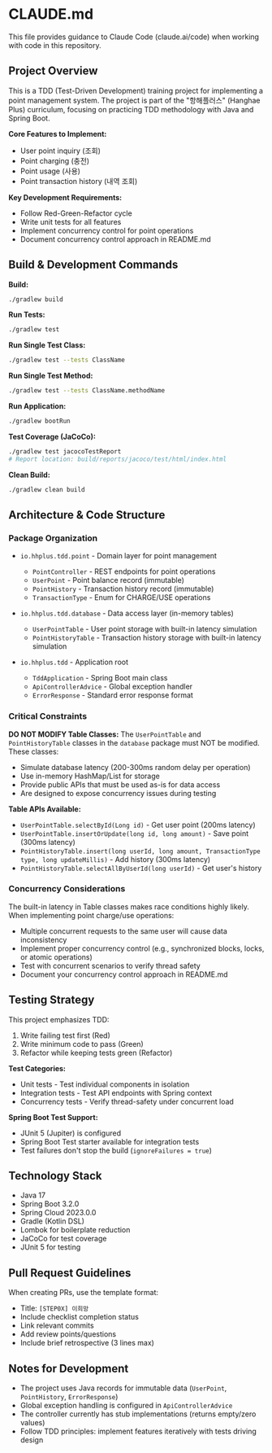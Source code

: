 # CLAUDE.md

This file provides guidance to Claude Code (claude.ai/code) when working with code in this repository.

## Project Overview

This is a TDD (Test-Driven Development) training project for implementing a point management system. The project is part of the "항해플러스" (Hanghae Plus) curriculum, focusing on practicing TDD methodology with Java and Spring Boot.

**Core Features to Implement:**
- User point inquiry (조회)
- Point charging (충전)
- Point usage (사용)
- Point transaction history (내역 조회)

**Key Development Requirements:**
- Follow Red-Green-Refactor cycle
- Write unit tests for all features
- Implement concurrency control for point operations
- Document concurrency control approach in README.md

## Build & Development Commands

**Build:**
```bash
./gradlew build
```

**Run Tests:**
```bash
./gradlew test
```

**Run Single Test Class:**
```bash
./gradlew test --tests ClassName
```

**Run Single Test Method:**
```bash
./gradlew test --tests ClassName.methodName
```

**Run Application:**
```bash
./gradlew bootRun
```

**Test Coverage (JaCoCo):**
```bash
./gradlew test jacocoTestReport
# Report location: build/reports/jacoco/test/html/index.html
```

**Clean Build:**
```bash
./gradlew clean build
```

## Architecture & Code Structure

### Package Organization
- `io.hhplus.tdd.point` - Domain layer for point management
  - `PointController` - REST endpoints for point operations
  - `UserPoint` - Point balance record (immutable)
  - `PointHistory` - Transaction history record (immutable)
  - `TransactionType` - Enum for CHARGE/USE operations

- `io.hhplus.tdd.database` - Data access layer (in-memory tables)
  - `UserPointTable` - User point storage with built-in latency simulation
  - `PointHistoryTable` - Transaction history storage with built-in latency simulation

- `io.hhplus.tdd` - Application root
  - `TddApplication` - Spring Boot main class
  - `ApiControllerAdvice` - Global exception handler
  - `ErrorResponse` - Standard error response format

### Critical Constraints

**DO NOT MODIFY Table Classes:**
The `UserPointTable` and `PointHistoryTable` classes in the `database` package must NOT be modified. These classes:
- Simulate database latency (200-300ms random delay per operation)
- Use in-memory HashMap/List for storage
- Provide public APIs that must be used as-is for data access
- Are designed to expose concurrency issues during testing

**Table APIs Available:**
- `UserPointTable.selectById(Long id)` - Get user point (200ms latency)
- `UserPointTable.insertOrUpdate(long id, long amount)` - Save point (300ms latency)
- `PointHistoryTable.insert(long userId, long amount, TransactionType type, long updateMillis)` - Add history (300ms latency)
- `PointHistoryTable.selectAllByUserId(long userId)` - Get user's history

### Concurrency Considerations

The built-in latency in Table classes makes race conditions highly likely. When implementing point charge/use operations:
- Multiple concurrent requests to the same user will cause data inconsistency
- Implement proper concurrency control (e.g., synchronized blocks, locks, or atomic operations)
- Test with concurrent scenarios to verify thread safety
- Document your concurrency control approach in README.md

## Testing Strategy

This project emphasizes TDD:
1. Write failing test first (Red)
2. Write minimum code to pass (Green)
3. Refactor while keeping tests green (Refactor)

**Test Categories:**
- Unit tests - Test individual components in isolation
- Integration tests - Test API endpoints with Spring context
- Concurrency tests - Verify thread-safety under concurrent load

**Spring Boot Test Support:**
- JUnit 5 (Jupiter) is configured
- Spring Boot Test starter available for integration tests
- Test failures don't stop the build (`ignoreFailures = true`)

## Technology Stack

- Java 17
- Spring Boot 3.2.0
- Spring Cloud 2023.0.0
- Gradle (Kotlin DSL)
- Lombok for boilerplate reduction
- JaCoCo for test coverage
- JUnit 5 for testing

## Pull Request Guidelines

When creating PRs, use the template format:
- Title: `[STEP0X] 이희망`
- Include checklist completion status
- Link relevant commits
- Add review points/questions
- Include brief retrospective (3 lines max)

## Notes for Development

- The project uses Java records for immutable data (`UserPoint`, `PointHistory`, `ErrorResponse`)
- Global exception handling is configured in `ApiControllerAdvice`
- The controller currently has stub implementations (returns empty/zero values)
- Follow TDD principles: implement features iteratively with tests driving design
